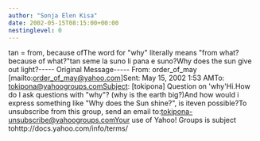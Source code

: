 ```yaml
---
author: "Sonja Elen Kisa"
date: 2002-05-15T08:15:00+00:00
nestinglevel: 0
---
```

tan = from, because ofThe word for "why" literally means "from what? because of what?"tan seme la suno li pana e suno?Why does the sun give out light?-----
Original Message-----
From: order\_of\_may \[mailto:[order_of_may@yahoo.com](mailto://order_of_may@yahoo.com)\]Sent: May 15, 2002 1:53 AMTo: [tokipona@yahoogroups.comSubject](mailto://tokipona@yahoogroups.comSubject): \[tokipona\] Question on 'why'Hi.How do I ask questions with "why"? (why is the earth big?)And how would i express something like "Why does the Sun shine?", is iteven possible?To unsubscribe from this group, send an email to:[tokipona-unsubscribe@yahoogroups.comYour](mailto://tokipona-unsubscribe@yahoogroups.comYour) use of Yahoo! Groups is subject tohttp://docs.yahoo.com/info/terms/